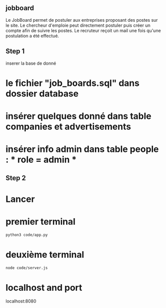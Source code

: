 ## jobboard
Le JobBoard permet de postuler aux entreprises proposant des postes sur le site.  Le chercheur d'emploie peut directement postuler puis créer un compte afin de suivre les postes. Le recruteur reçoit un mail une fois qu'une postulation a été effectué.

## Step 1

inserer la base de donné

# le fichier "job_boards.sql" dans dossier database

# insérer quelques donné dans table companies et advertisements

# insérer info admin dans table people : * role = admin *
 
## Step 2

# Lancer

# premier terminal

```bash
python3 code/app.py
```

# deuxième terminal

```bash
node code/server.js
```

# localhost and port

localhost:8080
